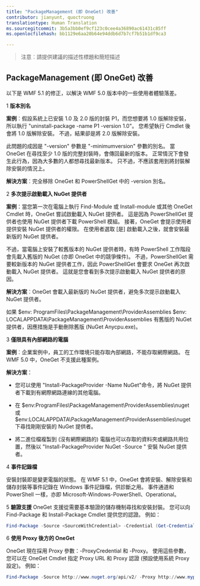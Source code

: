 ```yaml
---
title: "PackageManagement (即 OneGet) 改善"
contributor: jianyunt, quoctruong
translationtype: Human Translation
ms.sourcegitcommit: 3b5a3bb0ef9cf123c0cee4a36890ac61431c85ff
ms.openlocfilehash: bb1129e6aa20b64e94ddb6d7b7cf7b51b1df9ca3

---
```


>注意︰請提供建議的描述性標題和簡短描述

## PackageManagement (即 OneGet) 改善 ##
以下是 WMF 5.1 的修正，以解決 WMF 5.0 版本中的一些使用者體驗落差。 

1 **版本別名**

**案例**︰假設系統上已安裝 1.0 及 2.0 版的封裝 P1，而您想要將 1.0 版解除安裝，所以執行 "uninstall-package -name P1 -version 1.0"。 您希望執行 Cmdlet 後會將 1.0 版解除安裝。 不過，結果卻是將 2.0 版解除安裝。 
    
此問題的成因是 "-version" 參數是 "-minimumversion" 參數的別名。 當 OneGet 在尋找至少 1.0 版的完整封裝時，會傳回最新的版本。 正常情況下會發生此行為，因為大多數的人都想尋找最新版本。 只不過，不應該套用到將封裝解除安裝的情況上。
    
**解決方案**︰完全移除 OneGet 和 PowerShellGet 中的 -version 別名。 

2 **多次提示啟動載入 NuGet 提供者**

**案例**：當您第一次在電腦上執行 Find-Module 或 Install-module 或其他 OneGet Cmdlet 時，OneGet 嘗試啟動載入 NuGet 提供者。 這是因為 PowerShellGet 提供者也使用 NuGet 提供者下載 PowerShell 模組。 接著，OneGet 會提示使用者提供安裝 NuGet 提供者的權限。 在使用者選取 [是] 啟動載入之後，就會安裝最新版的 NuGet 提供者。 
    
不過，當電腦上安裝了較舊版本的 NuGet 提供者時，有時 PowerShell 工作階段會先載入舊版的 NuGet (亦即 OneGet 中的競爭條件)。 不過，PowerShellGet 需要較新版本的 NuGet 提供者工作，因此 PowerShellGet 會要求 OneGet 再次啟動載入 NuGet 提供者。 這就是您會看到多次提示啟動載入 NuGet 提供者的原因。

**解決方案**︰OneGet 會載入最新版的 NuGet 提供者，避免多次提示啟動載入 NuGet 提供者。

如果 $env: ProgramFiles\PackageManagement\ProviderAssemblies $env: LOCALAPPDATA\PackageManagement\ProviderAssemblies 有舊版的 NuGet 提供者，因應措施是手動刪除舊版 (NuGet Anycpu.exe)。


3 **僅限具有內部網路的電腦**

**案例**︰企業案例中，員工的工作環境只能存取內部網路，不能存取網際網路。 在 WMF 5.0 中，OneGet 不支援此種案例。

**解決方案**：
- 您可以使用 "Install-PackageProvider -Name NuGet"命令，將 NuGet 提供者下載到有網際網路連線的其他電腦。

- 在 $env:ProgramFiles\PackageManagement\ProviderAssemblies\nuget 或 $env:LOCALAPPDATA\PackageManagement\ProviderAssemblies\nuget 下尋找剛剛安裝的 NuGet 提供者。 

- 將二進位檔複製到 (沒有網際網路的) 電腦也可以存取的資料夾或網路共用位置，然後以 "Install-PackageProvider NuGet -Source <Path to folder>" 安裝 NuGet 提供者。


4 **事件記錄檔**

安裝封裝即是變更電腦的狀態。 在 WMF 5.1 中，OneGet 會將安裝、解除安裝和儲存封裝等事件記錄在 Windows 事件記錄檔，供診斷之用。 事件通道和 PowerShell 一樣，亦即 Microsoft-Windows-PowerShell、Operational。

5 **驗證支援** OneGet 支援從需要基本驗證的儲存機制尋找和安裝封裝。 您可以向 Find-Package 和 Install-Package Cmdlet 提供您的認證。 例如：
``` PowerShell
Find-Package -Source <SourceWithCredential> -Credential (Get-Credential)
```
6 **使用 Proxy 後方的 OneGet**

OneGet 現在採用 Proxy 參數：-ProxyCredential 和 -Proxy。 使用這些參數，您可以在 OneGet Cmdlet 指定 Proxy URL 和 Proxy 認證 (預設使用系統 Proxy 設定)。 例如：
``` PowerShell
Find-Package -Source http://www.nuget.org/api/v2/ -Proxy http://www.myproxyserver.com -ProxyCredential (Get-Credential)
```



<!--HONumber=Jul16_HO3-->


